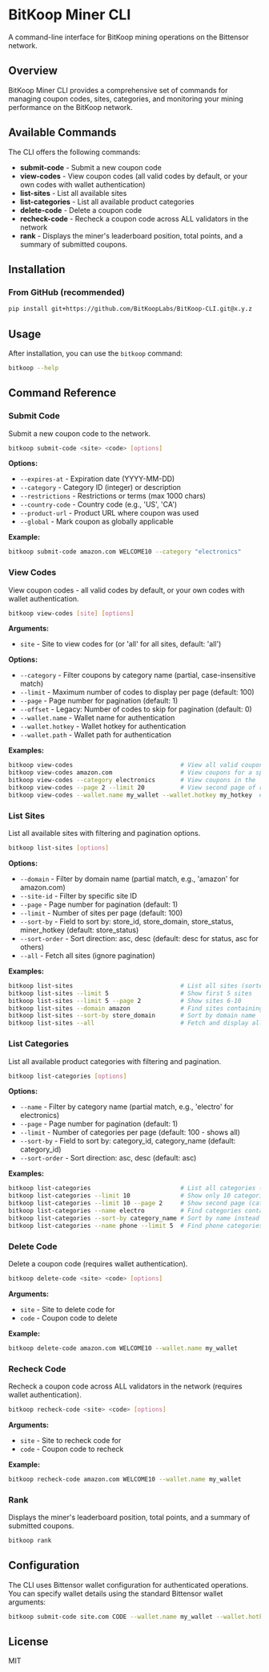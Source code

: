 # BitKoop Miner CLI

A command-line interface for BitKoop mining operations on the Bittensor network.

## Overview

BitKoop Miner CLI provides a comprehensive set of commands for managing coupon codes, sites, categories, and monitoring your mining performance on the BitKoop network.

## Available Commands

The CLI offers the following commands:

- **submit-code** - Submit a new coupon code
- **view-codes** - View coupon codes (all valid codes by default, or your own codes with wallet authentication)
- **list-sites** - List all available sites
- **list-categories** - List all available product categories
- **delete-code** - Delete a coupon code
- **recheck-code** - Recheck a coupon code across ALL validators in the network
- **rank** - Displays the miner's leaderboard position, total points, and a summary of submitted coupons.
 

## Installation

### From GitHub (recommended)
```bash
pip install git+https://github.com/BitKoopLabs/BitKoop-CLI.git@x.y.z
```

## Usage

After installation, you can use the `bitkoop` command:

```bash
bitkoop --help
```

## Command Reference

### Submit Code
Submit a new coupon code to the network.

```bash
bitkoop submit-code <site> <code> [options]
```

**Options:**
- `--expires-at` - Expiration date (YYYY-MM-DD)
- `--category` - Category ID (integer) or description
- `--restrictions` - Restrictions or terms (max 1000 chars)
- `--country-code` - Country code (e.g., 'US', 'CA')
- `--product-url` - Product URL where coupon was used
- `--global` - Mark coupon as globally applicable

**Example:**
```bash
bitkoop submit-code amazon.com WELCOME10 --category "electronics"
```

### View Codes
View coupon codes - all valid codes by default, or your own codes with wallet authentication.

```bash
bitkoop view-codes [site] [options]
```

**Arguments:**
- `site` - Site to view codes for (or 'all' for all sites, default: 'all')

**Options:**
- `--category` - Filter coupons by category name (partial, case-insensitive match)
- `--limit` - Maximum number of codes to display per page (default: 100)
- `--page` - Page number for pagination (default: 1)
- `--offset` - Legacy: Number of codes to skip for pagination (default: 0)
- `--wallet.name` - Wallet name for authentication
- `--wallet.hotkey` - Wallet hotkey for authentication
- `--wallet.path` - Wallet path for authentication

**Examples:**
```bash
bitkoop view-codes                              # View all valid coupons
bitkoop view-codes amazon.com                   # View coupons for a specific site
bitkoop view-codes --category electronics       # View coupons in the 'electronics' category
bitkoop view-codes --page 2 --limit 20          # View second page of results (20 per page)
bitkoop view-codes --wallet.name my_wallet --wallet.hotkey my_hotkey  # View your own submitted coupons
```

### List Sites
List all available sites with filtering and pagination options.

```bash
bitkoop list-sites [options]
```

**Options:**
- `--domain` - Filter by domain name (partial match, e.g., 'amazon' for amazon.com)
- `--site-id` - Filter by specific site ID
- `--page` - Page number for pagination (default: 1)
- `--limit` - Number of sites per page (default: 100)
- `--sort-by` - Field to sort by: store_id, store_domain, store_status, miner_hotkey (default: store_status)
- `--sort-order` - Sort direction: asc, desc (default: desc for status, asc for others)
- `--all` - Fetch all sites (ignore pagination)

**Examples:**
```bash
bitkoop list-sites                              # List all sites (sorted by status)
bitkoop list-sites --limit 5                    # Show first 5 sites
bitkoop list-sites --limit 5 --page 2           # Show sites 6-10
bitkoop list-sites --domain amazon              # Find sites containing 'amazon'
bitkoop list-sites --sort-by store_domain       # Sort by domain name
bitkoop list-sites --all                        # Fetch and display all sites
```

### List Categories
List all available product categories with filtering and pagination.

```bash
bitkoop list-categories [options]
```

**Options:**
- `--name` - Filter by category name (partial match, e.g., 'electro' for electronics)
- `--page` - Page number for pagination (default: 1)
- `--limit` - Number of categories per page (default: 100 - shows all)
- `--sort-by` - Field to sort by: category_id, category_name (default: category_id)
- `--sort-order` - Sort direction: asc, desc (default: asc)

**Examples:**
```bash
bitkoop list-categories                         # List all categories (default limit=100)
bitkoop list-categories --limit 10              # Show only 10 categories per page
bitkoop list-categories --limit 10 --page 2     # Show second page (categories 11-20)
bitkoop list-categories --name electro          # Find categories containing 'electro'
bitkoop list-categories --sort-by category_name # Sort by name instead of ID
bitkoop list-categories --name phone --limit 5  # Find phone categories, show 5 per page
```

### Delete Code
Delete a coupon code (requires wallet authentication).

```bash
bitkoop delete-code <site> <code> [options]
```

**Arguments:**
- `site` - Site to delete code for
- `code` - Coupon code to delete

**Example:**
```bash
bitkoop delete-code amazon.com WELCOME10 --wallet.name my_wallet
```

### Recheck Code
Recheck a coupon code across ALL validators in the network (requires wallet authentication).

```bash
bitkoop recheck-code <site> <code> [options]
```

**Arguments:**
- `site` - Site to recheck code for
- `code` - Coupon code to recheck

**Example:**
```bash
bitkoop recheck-code amazon.com WELCOME10 --wallet.name my_wallet
```

### Rank
Displays the miner's leaderboard position, total points, and a summary of submitted coupons.

```bash
bitkoop rank
```

## Configuration

The CLI uses Bittensor wallet configuration for authenticated operations. You can specify wallet details using the standard Bittensor wallet arguments:

```bash
bitkoop submit-code site.com CODE --wallet.name my_wallet --wallet.hotkey my_hotkey
```

## License

MIT
